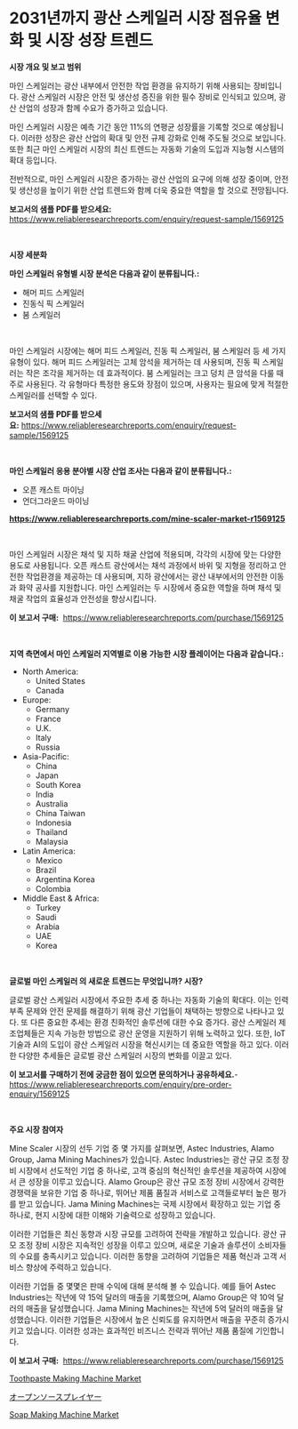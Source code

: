 <p><h1>2031년까지 광산 스케일러 시장 점유율 변화 및 시장 성장 트렌드</h1></p><p><strong>시장 개요 및 보고 범위</strong></p>
<p><p>마인 스케일러는 광산 내부에서 안전한 작업 환경을 유지하기 위해 사용되는 장비입니다. 광산 스케일러 시장은 안전 및 생산성 증진을 위한 필수 장비로 인식되고 있으며, 광산 산업의 성장과 함께 수요가 증가하고 있습니다. </p><p>마인 스케일러 시장은 예측 기간 동안 11%의 연평균 성장률을 기록할 것으로 예상됩니다. 이러한 성장은 광산 산업의 확대 및 안전 규제 강화로 인해 주도될 것으로 보입니다. 또한 최근 마인 스케일러 시장의 최신 트렌드는 자동화 기술의 도입과 지능형 시스템의 확대 등입니다.</p><p>전반적으로, 마인 스케일러 시장은 증가하는 광산 산업의 요구에 의해 성장 중이며, 안전 및 생산성을 높이기 위한 산업 트렌드와 함께 더욱 중요한 역할을 할 것으로 전망됩니다.</p></p>
<p><strong>보고서의 샘플 PDF를 받으세요:</strong> <a href="https://www.reliableresearchreports.com/enquiry/request-sample/1569125">https://www.reliableresearchreports.com/enquiry/request-sample/1569125</a></p>
<p>&nbsp;</p>
<p><strong>시장 세분화</strong></p>
<p><strong>마인 스케일러 유형별 시장 분석은 다음과 같이 분류됩니다.:</strong></p>
<p><ul><li>해머 피드 스케일러</li><li>진동식 픽 스케일러</li><li>붐 스케일러</li></ul></p>
<p>&nbsp;</p>
<p><p>마인 스케일러 시장에는 해머 피드 스케일러, 진동 픽 스케일러, 붐 스케일러 등 세 가지 유형이 있다. 해머 피드 스케일러는 고체 암석을 제거하는 데 사용되며, 진동 픽 스케일러는 작은 조각을 제거하는 데 효과적이다. 붐 스케일러는 크고 덩치 큰 암석을 다룰 때 주로 사용된다. 각 유형마다 특정한 용도와 장점이 있으며, 사용자는 필요에 맞게 적절한 스케일러를 선택할 수 있다.</p></p>
<p><strong>보고서의 샘플 PDF를 받으세요:</strong>&nbsp;<a href="https://www.reliableresearchreports.com/enquiry/request-sample/1569125">https://www.reliableresearchreports.com/enquiry/request-sample/1569125</a></p>
<p>&nbsp;</p>
<p><strong> 마인 스케일러 응용 분야별 시장 산업 조사는 다음과 같이 분류됩니다.:</strong></p>
<p><ul><li>오픈 캐스트 마이닝</li><li>언더그라운드 마이닝</li></ul></p>
<p><strong><a href="https://www.reliableresearchreports.com/mine-scaler-market-r1569125">https://www.reliableresearchreports.com/mine-scaler-market-r1569125</a></strong></p>
<p>&nbsp;</p>
<p><p>마인 스케일러 시장은 채석 및 지하 채굴 산업에 적용되며, 각각의 시장에 맞는 다양한 용도로 사용됩니다. 오픈 캐스트 광산에서는 채석 과정에서 바위 및 지형을 정리하고 안전한 작업환경을 제공하는 데 사용되며, 지하 광산에서는 광산 내부에서의 안전한 이동과 화약 공사를 지원합니다. 마인 스케일러는 두 시장에서 중요한 역할을 하며 채석 및 채굴 작업의 효율성과 안전성을 향상시킵니다.</p></p>
<p><strong>이 보고서 구매:</strong>&nbsp; <a href="https://www.reliableresearchreports.com/purchase/1569125">https://www.reliableresearchreports.com/purchase/1569125</a></p>
<p>&nbsp;</p>
<p><strong>지역 측면에서 마인 스케일러 지역별로 이용 가능한 시장 플레이어는 다음과 같습니다.:</strong></p>
<p><ul>
    <li>
        North America:
        <ul>
            <li>United States</li>
            <li>Canada</li>
        </ul>
    </li>
    <li>
        Europe:
        <ul>
            <li>Germany</li>
            <li>France</li>
            <li>U.K.</li>
            <li>Italy</li>
            <li>Russia</li>
        </ul>
    </li>
    <li>
        Asia-Pacific:
        <ul>
            <li>China</li>
            <li>Japan</li>
            <li>South Korea</li>
            <li>India</li>
            <li>Australia</li>
            <li>China Taiwan</li>
            <li>Indonesia</li>
            <li>Thailand</li>
            <li>Malaysia</li>
        </ul>
    </li>
    <li>
        Latin America:
        <ul>
            <li>Mexico</li>
            <li>Brazil</li>
            <li>Argentina Korea</li>
            <li>Colombia</li>
        </ul>
    </li>
    <li>
        Middle East & Africa:
        <ul>
            <li>Turkey</li>
            <li>Saudi</li>
            <li>Arabia</li>
            <li>UAE</li>
            <li>Korea</li>
        </ul>
    </li>
    </ul></p>
<p>&nbsp;</p>
<p><strong>글로벌 마인 스케일러 의 새로운 트렌드는 무엇입니까? 시장?</strong></p>
<p><p>글로벌 광산 스케일러 시장에서 주요한 추세 중 하나는 자동화 기술의 확대다. 이는 인력 부족 문제와 안전 문제를 해결하기 위해 광산 기업들이 채택하는 방향으로 나타나고 있다. 또 다른 중요한 추세는 환경 친화적인 솔루션에 대한 수요 증가다. 광산 스케일러 제조업체들은 지속 가능한 방법으로 광산 운영을 지원하기 위해 노력하고 있다. 또한, IoT 기술과 AI의 도입이 광산 스케일러 시장을 혁신시키는 데 중요한 역할을 하고 있다. 이러한 다양한 추세들은 글로벌 광산 스케일러 시장의 변화를 이끌고 있다.</p></p>
<p><strong>이 보고서를 구매하기 전에 궁금한 점이 있으면 문의하거나 공유하세요.</strong>- <a href="https://www.reliableresearchreports.com/enquiry/pre-order-enquiry/1569125">https://www.reliableresearchreports.com/enquiry/pre-order-enquiry/1569125</a></p>
<p>&nbsp;</p>
<p><strong>주요 시장 참여자</strong></p>
<p><p>Mine Scaler 시장의 선두 기업 중 몇 가지를 살펴보면, Astec Industries, Alamo Group, Jama Mining Machines가 있습니다. Astec Industries는 광산 규모 조정 장비 시장에서 선도적인 기업 중 하나로, 고객 중심의 혁신적인 솔루션을 제공하여 시장에서 큰 성장을 이루고 있습니다. Alamo Group은 광산 규모 조정 장비 시장에서 강력한 경쟁력을 보유한 기업 중 하나로, 뛰어난 제품 품질과 서비스로 고객들로부터 높은 평가를 받고 있습니다. Jama Mining Machines는 국제 시장에서 확장하고 있는 기업 중 하나로, 현지 시장에 대한 이해와 기술력으로 성장하고 있습니다.</p><p>이러한 기업들은 최신 동향과 시장 규모를 고려하여 전략을 개발하고 있습니다. 광산 규모 조정 장비 시장은 지속적인 성장을 이루고 있으며, 새로운 기술과 솔루션이 소비자들의 수요를 충족시키고 있습니다. 이러한 동향을 고려하여 기업들은 제품 혁신과 고객 서비스 향상에 주력하고 있습니다.</p><p>이러한 기업들 중 몇몇은 판매 수익에 대해 분석해 볼 수 있습니다. 예를 들어 Astec Industries는 작년에 약 15억 달러의 매출을 기록했으며, Alamo Group은 약 10억 달러의 매출을 달성했습니다. Jama Mining Machines는 작년에 5억 달러의 매출을 달성했습니다. 이러한 기업들은 시장에서 높은 신뢰도를 유지하면서 매출을 꾸준히 증가시키고 있습니다. 이러한 성과는 효과적인 비즈니스 전략과 뛰어난 제품 품질에 기인합니다.</p></p>
<p><strong>이 보고서 구매:</strong>&nbsp;&nbsp;<a href="https://www.reliableresearchreports.com/purchase/1569125">https://www.reliableresearchreports.com/purchase/1569125</a></p>
<p><p><a href="https://github.com/edytherolanlouisejk1miz0wig/Market-Research-Report-List-2/blob/main/toothpaste-making-machine-market.md">Toothpaste Making Machine Market</a></p><p><a href="https://github.com/one-cool-chick/Market-Research-Report-List-1/blob/main/645557430256.md">オープンソースプレイヤー</a></p><p><a href="https://github.com/peachesmcdowel1/Market-Research-Report-List-2/blob/main/soap-making-machine-market.md">Soap Making Machine Market</a></p></p>